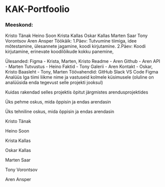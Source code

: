 # KAK-Portfoolio
### Meeskond:
Kristo Tänak
Heino Soon
Krista Kallas
Oskar Kallas
Marten Saar
Tony Vorontsov
Aren Ansper
Töökäik:
1.Päev: Tutvumine tiimiga, idee mõtestamine, ülesannete jagamine, koodi kirjutamine. 2.Päev: Koodi kirjutamine, erinevate koodilõikude kokku panemine,

Ülesanded:
Figma - Krista, Marten, Kristo
Readme - Aren
Github - Aren
API - Marten
Tutvustus - Heino
Faktid - Tony
Galerii - Aren
Kontakt - Oskar, Kristo
Baasleht - Tony, Marten
Töövahendid:
GitHub
Slack
VS Code
Figma
Analüüs
Iga tiimi liikme nime ja vastuseid kolmele küsimusele (oluline on analüüsida enda tegevust selle projekti jooksul)

Kuidas rakendad selles projektis õpitut järgmistes arendusprojektides

Üks pehme oskus, mida õppisin ja endas arendasin

Üks tehniline oskus, mida õppisin ja endas arendasin

Kristo Tänak

Heino Soon

Krista Kallas

Oskar Kallas

Marten Saar

Tony Vorontsov

Aren Ansper

